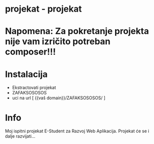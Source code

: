 # projekat - projekat

# Napomena: Za pokretanje projekta nije vam izričito potreban composer!!!

# Instalacija
- Ekstractovati projekat
- ZAFAKSOSOSOS
- uci na url [ {{vaš domain}}/ZAFAKSOSOSOS/ ]

# Info

Moj ispitni projekat E-Student za Razvoj Web Aplikacija.
Projekat će se i dalje razvijati...
